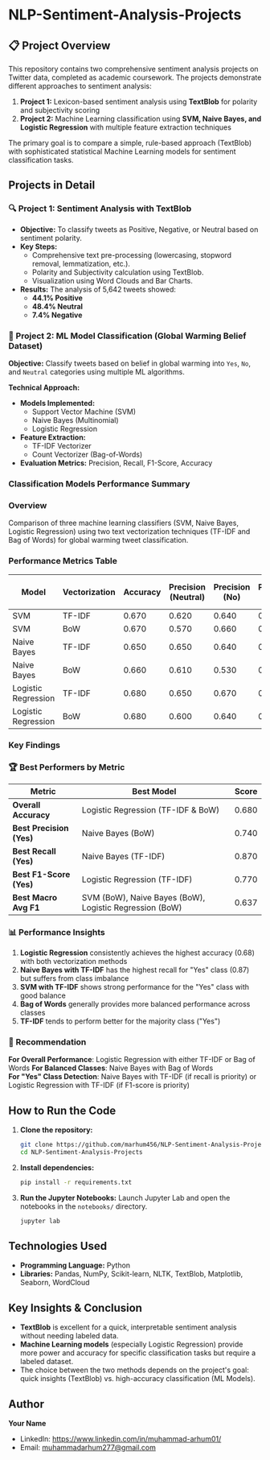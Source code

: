 # NLP-Sentiment-Analysis-Projects

## 📋 Project Overview
This repository contains two comprehensive sentiment analysis projects on Twitter data, completed as academic coursework. The projects demonstrate different approaches to sentiment analysis:

1.  **Project 1:** Lexicon-based sentiment analysis using **TextBlob** for polarity and subjectivity scoring
2.  **Project 2:** Machine Learning classification using **SVM, Naive Bayes, and Logistic Regression** with multiple feature extraction techniques

The primary goal is to compare a simple, rule-based approach (TextBlob) with sophisticated statistical Machine Learning models for sentiment classification tasks.

## Projects in Detail

### 🔍 Project 1: Sentiment Analysis with TextBlob
- **Objective:** To classify tweets as Positive, Negative, or Neutral based on sentiment polarity.
- **Key Steps:**
  - Comprehensive text pre-processing (lowercasing, stopword removal, lemmatization, etc.).
  - Polarity and Subjectivity calculation using TextBlob.
  - Visualization using Word Clouds and Bar Charts.
- **Results:** The analysis of 5,642 tweets showed:
  - **44.1% Positive**
  - **48.4% Neutral**
  - **7.4% Negative**

### 🤖 Project 2: ML Model Classification (Global Warming Belief Dataset)
**Objective:** Classify tweets based on belief in global warming into `Yes`, `No`, and `Neutral` categories using multiple ML algorithms.

**Technical Approach:**
- **Models Implemented:**
  - Support Vector Machine (SVM)
  - Naive Bayes (Multinomial)
  - Logistic Regression
- **Feature Extraction:**
  - TF-IDF Vectorizer
  - Count Vectorizer (Bag-of-Words)
- **Evaluation Metrics:** Precision, Recall, F1-Score, Accuracy

### Classification Models Performance Summary

### Overview
Comparison of three machine learning classifiers (SVM, Naive Bayes, Logistic Regression) using two text vectorization techniques (TF-IDF and Bag of Words) for global warming tweet classification.

### Performance Metrics Table

| Model | Vectorization | Accuracy | Precision (Neutral) | Precision (No) | Precision (Yes) | Recall (Neutral) | Recall (No) | Recall (Yes) | F1 (Neutral) | F1 (No) | F1 (Yes) | Macro Avg F1 |
|-------|---------------|----------|---------------------|----------------|-----------------|------------------|-------------|--------------|--------------|---------|----------|-------------|
| SVM | TF-IDF | 0.670 | 0.620 | 0.640 | 0.700 | 0.520 | 0.470 | 0.830 | 0.570 | 0.540 | 0.760 | 0.623 |
| SVM | BoW | 0.670 | 0.570 | 0.660 | 0.720 | 0.580 | 0.470 | 0.780 | 0.580 | 0.550 | 0.750 | 0.627 |
| Naive Bayes | TF-IDF | 0.650 | 0.650 | 0.640 | 0.660 | 0.430 | 0.370 | 0.870 | 0.520 | 0.470 | 0.750 | 0.580 |
| Naive Bayes | BoW | 0.660 | 0.610 | 0.530 | 0.740 | 0.570 | 0.660 | 0.710 | 0.590 | 0.590 | 0.730 | 0.637 |
| Logistic Regression | TF-IDF | 0.680 | 0.650 | 0.670 | 0.700 | 0.530 | 0.470 | 0.840 | 0.580 | 0.550 | 0.770 | 0.633 |
| Logistic Regression | BoW | 0.680 | 0.600 | 0.640 | 0.730 | 0.580 | 0.490 | 0.800 | 0.590 | 0.560 | 0.760 | 0.637 |

### Key Findings

### 🏆 Best Performers by Metric

| Metric | Best Model | Score |
|--------|------------|-------|
| **Overall Accuracy** | Logistic Regression (TF-IDF & BoW) | 0.680 |
| **Best Precision (Yes)** | Naive Bayes (BoW) | 0.740 |
| **Best Recall (Yes)** | Naive Bayes (TF-IDF) | 0.870 |
| **Best F1-Score (Yes)** | Logistic Regression (TF-IDF) | 0.770 |
| **Best Macro Avg F1** | SVM (BoW), Naive Bayes (BoW), Logistic Regression (BoW) | 0.637 |

### 📊 Performance Insights

1. **Logistic Regression** consistently achieves the highest accuracy (0.68) with both vectorization methods
2. **Naive Bayes with TF-IDF** has the highest recall for "Yes" class (0.87) but suffers from class imbalance
3. **SVM with TF-IDF** shows strong performance for the "Yes" class with good balance
4. **Bag of Words** generally provides more balanced performance across classes
5. **TF-IDF** tends to perform better for the majority class ("Yes")

### 🎯 Recommendation

**For Overall Performance**: Logistic Regression with either TF-IDF or Bag of Words
**For Balanced Classes**: Naive Bayes with Bag of Words  
**For "Yes" Class Detection**: Naive Bayes with TF-IDF (if recall is priority) or Logistic Regression with TF-IDF (if F1-score is priority)

## How to Run the Code

1.  **Clone the repository:**
    ```bash
    git clone https://github.com/marhum456/NLP-Sentiment-Analysis-Projects.git
    cd NLP-Sentiment-Analysis-Projects
    ```

2.  **Install dependencies:**
    ```bash
    pip install -r requirements.txt
    ```

3.  **Run the Jupyter Notebooks:**
    Launch Jupyter Lab and open the notebooks in the `notebooks/` directory.
    ```bash
    jupyter lab
    ```

## Technologies Used
- **Programming Language:** Python
- **Libraries:** Pandas, NumPy, Scikit-learn, NLTK, TextBlob, Matplotlib, Seaborn, WordCloud

## Key Insights & Conclusion
- **TextBlob** is excellent for a quick, interpretable sentiment analysis without needing labeled data.
- **Machine Learning models** (especially Logistic Regression) provide more power and accuracy for specific classification tasks but require a labeled dataset.
- The choice between the two methods depends on the project's goal: quick insights (TextBlob) vs. high-accuracy classification (ML Models).

## Author
**Your Name**
- LinkedIn: https://www.linkedin.com/in/muhammad-arhum01/
- Email: muhammadarhum277@gmail.com
